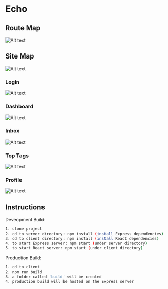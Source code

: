 # Echo


## Route Map
![Alt text](drafting/routermap.png?raw=true "RouteMap")


## Site Map
![Alt text](drafting/sitemap.png?raw=true "SiteMap")

### Login
![Alt text](drafting/wireframeLogin.png?raw=true "Login")

### Dashboard
![Alt text](drafting/wireframeDashboard.png?raw=true "Dashboard")

### Inbox
![Alt text](drafting/wireframeInbox.png?raw=true "Inbox")

### Top Tags
![Alt text](drafting/wireframeTopTags.png?raw=true "Top Tags")

### Profile
![Alt text](drafting/wireframeProfile.png?raw=true "Profile")


## Instructions

Deveopment Build:
```bash
1. clone project
2. cd to server directory: npm install (install Express dependencies)
3. cd to client directory: npm install (install React dependencies)
4. to start Express server: npm start (under server directory)
5. to start React server: npm start (under client directory)
```

Production Build:
```bash
1. cd to client
2. npm run build
3. a folder called 'build' will be created
4. production build will be hosted on the Express server
```

